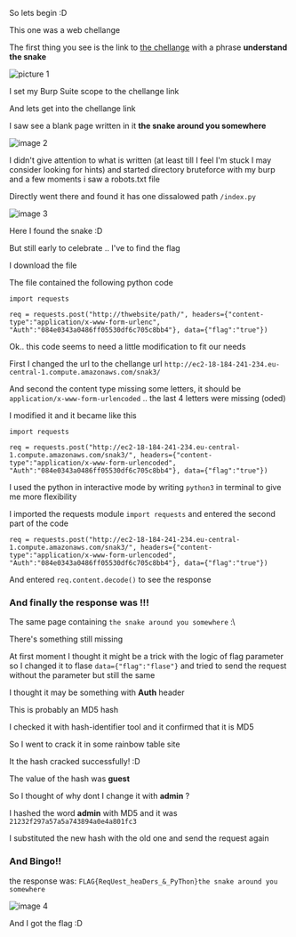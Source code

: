 So lets begin :D

This one was a web chellange

The first thing you see is the link to [the chellange](http://ec2-18-184-241-234.eu-central-1.compute.amazonaws.com/snak3/) with a phrase **understand the snake**

![picture 1](https://imgur.com/zLLvjIu.png)

I set my Burp Suite scope to the chellange link

And lets get into the chellange link

I saw see a blank page written in it **the snake around you somewhere**

![image 2](https://imgur.com/zA1pWLu.png)

I didn't give attention to what is written (at least till I feel I'm stuck I may consider looking for hints) and started directory bruteforce with my burp and a few moments i saw a robots.txt file

Directly went there and found it has one dissalowed path `/index.py`

![image 3](https://imgur.com/Nbxq7V7.png)

Here I found the snake :D

But still early to celebrate .. I've to find the flag

I download the file

The file contained the following python code

```
import requests

req = requests.post("http://thwebsite/path/", headers={"content-type":"application/x-www-form-urlenc", "Auth":"084e0343a0486ff05530df6c705c8bb4"}, data={"flag":"true"})
```

Ok.. this code seems to need a little modification to fit our needs

First I changed the url to the chellange url `http://ec2-18-184-241-234.eu-central-1.compute.amazonaws.com/snak3/`

And second the content type missing some letters, it should be `application/x-www-form-urlencoded` .. the last 4 letters were missing (oded)

I modified it and it became like this

```
import requests

req = requests.post("http://ec2-18-184-241-234.eu-central-1.compute.amazonaws.com/snak3/", headers={"content-type":"application/x-www-form-urlencoded", "Auth":"084e0343a0486ff05530df6c705c8bb4"}, data={"flag":"true"})
```

I used the python in interactive mode by writing `python3` in terminal to give me more flexibility

I imported the requests module `import requests` and entered the second part of the code

`req = requests.post("http://ec2-18-184-241-234.eu-central-1.compute.amazonaws.com/snak3/", headers={"content-type":"application/x-www-form-urlencoded", "Auth":"084e0343a0486ff05530df6c705c8bb4"}, data={"flag":"true"})
`

And entered `req.content.decode()` to see the response

### And finally the response was !!!

The same page containing `the snake around you somewhere` :\

There's something still missing

At first moment I thought it might be a trick with the logic of flag parameter so I changed it to flase `data={"flag":"flase"}` and tried to send the request without the parameter but still the same

I thought it may be something with **Auth** header

This is probably an MD5 hash

I checked it with hash-identifier tool and it confirmed that it is MD5

So I went to crack it in some rainbow table site

It the hash cracked successfully! :D

The value of the hash was **guest**

So I thought of why dont I change it with **admin** ?

I hashed the word **admin** with MD5 and it was `21232f297a57a5a743894a0e4a801fc3`

I substituted the new hash with the old one and send the request again

### And Bingo!!

the response was: `FLAG{ReqUest_heaDers_&_PyThon}the snake around you somewhere`

![image 4](https://imgur.com/V1BGi8T.png)

And I got the flag :D
